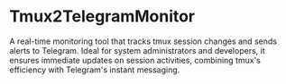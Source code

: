 # Tmux2TelegramMonitor
A real-time monitoring tool that tracks tmux session changes and sends alerts to Telegram. Ideal for system administrators and developers, it ensures immediate updates on session activities, combining tmux's efficiency with Telegram's instant messaging.
